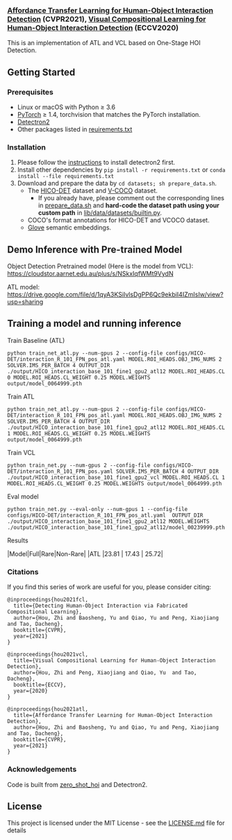 ### [Affordance Transfer Learning for Human-Object Interaction Detection](https://arxiv.org/abs/2104.02867) (CVPR2021), [Visual Compositional Learning for Human-Object Interaction Detection](https://arxiv.org/abs/2007.12407) (ECCV2020)

This is an implementation of ATL and VCL based on One-Stage HOI Detection.

## Getting Started


### Prerequisites

- Linux or macOS with Python ≥ 3.6
- [PyTorch](https://pytorch.org) ≥ 1.4, torchvision that matches the PyTorch installation.
- [Detectron2](https://github.com/facebookresearch/detectron2)
- Other packages listed in [reuirements.txt](./requirements.txt)

### Installation

1. Please follow the [instructions](https://github.com/facebookresearch/detectron2/blob/master/INSTALL.md) to install detectron2 first.
2. Install other dependencies by `pip install -r requirements.txt` or `conda install --file requirements.txt`
3. Download and prepare the data by `cd datasets; sh prepare_data.sh`.
    - The [HICO-DET](http://www-personal.umich.edu/~ywchao/hico/) dataset and [V-COCO](https://github.com/s-gupta/v-coco) dataset.
      - If you already have, please comment out the corresponding lines in [prepare_data.sh](./prepare_data.sh) and **hard-code the dataset path using your custom path** in [lib/data/datasets/builtin.py](./lib/data/datasets/builtin.py).
    - COCO's format annotations for HICO-DET and VCOCO dataset.
    - [Glove](https://nlp.stanford.edu/projects/glove/) semantic embeddings.

## Demo Inference with Pre-trained Model

Object Detection Pretrained model (Here is the model from VCL): https://cloudstor.aarnet.edu.au/plus/s/NSkxIqfWMt9VydN

ATL model: https://drive.google.com/file/d/1qyA3KSiIvlsDgPP6Qc9ekbiI4IZmIsIw/view?usp=sharing

## Training a model and running inference

Train Baseline (ATL)

```
python train_net_atl.py --num-gpus 2 --config-file configs/HICO-DET/interaction_R_101_FPN_pos_atl.yaml MODEL.ROI_HEADS.OBJ_IMG_NUMS 2 SOLVER.IMS_PER_BATCH 4 OUTPUT_DIR ./output/HICO_interaction_base_101_fine1_gpu2_atl12 MODEL.ROI_HEADS.CL 0 MODEL.ROI_HEADS.CL_WEIGHT 0.25 MODEL.WEIGHTS output/model_0064999.pth
```

Train ATL

```
python train_net_atl.py --num-gpus 2 --config-file configs/HICO-DET/interaction_R_101_FPN_pos_atl.yaml MODEL.ROI_HEADS.OBJ_IMG_NUMS 2 SOLVER.IMS_PER_BATCH 4 OUTPUT_DIR ./output/HICO_interaction_base_101_fine1_gpu2_atl12 MODEL.ROI_HEADS.CL 1 MODEL.ROI_HEADS.CL_WEIGHT 0.25 MODEL.WEIGHTS output/model_0064999.pth
```

Train VCL

```
python train_net.py --num-gpus 2 --config-file configs/HICO-DET/interaction_R_101_FPN_pos.yaml SOLVER.IMS_PER_BATCH 4 OUTPUT_DIR ./output/HICO_interaction_base_101_fine1_gpu2_vcl MODEL.ROI_HEADS.CL 1 MODEL.ROI_HEADS.CL_WEIGHT 0.25 MODEL.WEIGHTS output/model_0064999.pth
```

Eval model
```
python train_net.py --eval-only --num-gpus 1 --config-file configs/HICO-DET/interaction_R_101_FPN_pos_atl.yaml  OUTPUT_DIR ./output/HICO_interaction_base_101_fine1_gpu2_atl12 MODEL.WEIGHTS ./output/HICO_interaction_base_101_fine1_gpu2_atl12/model_00239999.pth
```

Results

|Model|Full|Rare|Non-Rare|
|ATL |23.81 | 17.43 | 25.72|
 
### Citations
If you find this series of work are useful for you, please consider citing:

```
@inproceedings{hou2021fcl,
  title={Detecting Human-Object Interaction via Fabricated Compositional Learning},
  author={Hou, Zhi and Baosheng, Yu and Qiao, Yu and Peng, Xiaojiang and Tao, Dacheng},
  booktitle={CVPR},
  year={2021}
}
```

```
@inproceedings{hou2021vcl,
  title={Visual Compositional Learning for Human-Object Interaction Detection},
  author={Hou, Zhi and Peng, Xiaojiang and Qiao, Yu  and Tao, Dacheng},
  booktitle={ECCV},
  year={2020}
}
```

```
@inproceedings{hou2021atl,
  title={Affordance Transfer Learning for Human-Object Interaction Detection},
  author={Hou, Zhi and Baosheng, Yu and Qiao, Yu and Peng, Xiaojiang and Tao, Dacheng},
  booktitle={CVPR},
  year={2021}
}
```

### Acknowledgements

Code is built from [zero_shot_hoi](https://github.com/scwangdyd/zero_shot_hoi) and Detectron2.

## License

This project is licensed under the MIT License - see the [LICENSE.md](LICENSE.md) file for details

